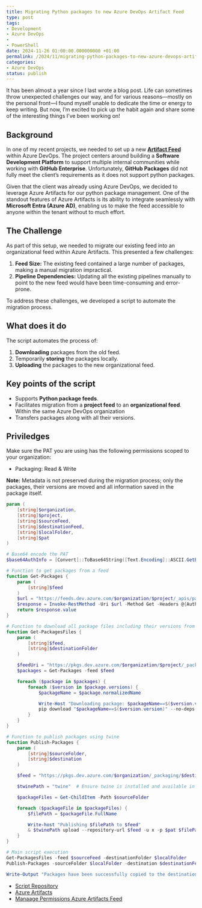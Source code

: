 ```yaml
---
title: Migrating Python packages to new Azure DevOps Artifact Feed
type: post
tags:
- Development
- Azure DevOps
- 
- PowerShell
date: 2024-11-26 01:00:00.000000000 +01:00
permalink: /2024/11/migrating-python-packages-to-new-azure-devops-artifact-feed
categories:
- Azure DevOps
status: publish
---
```


It has been almost a year since I last wrote a blog post. Life can sometimes throw unexpected challenges our way, and for various reasons—mostly on the personal front—I found myself unable to dedicate the time or energy to keep writing. But now, I’m excited to pick up the habit again and share some of the interesting things I’ve been working on!  

## Background  

In one of my recent projects, we needed to set up a new [**Artifact Feed**](https://learn.microsoft.com/en-us/azure/devops/artifacts/concepts/feeds?view=azure-devops&WT.mc_id=AZ-MVP-5004255) within Azure DevOps. The project centers around building a **Software Development Platform** to support multiple internal communities while working with **GitHub Enterprise**. Unfortunately, **GitHub Packages** did not fully meet the client’s requirements as it does not support python packages.  

Given that the client was already using Azure DevOps, we decided to leverage Azure Artifacts for our python package management. One of the standout features of Azure Artifacts is its ability to integrate seamlessly with **Microsoft Entra (Azure AD)**, enabling us to make the feed accessible to anyone within the tenant without to much effort.

## The Challenge  

As part of this setup, we needed to migrate our existing feed into an organizational feed within Azure Artifacts. This presented a few challenges:  
1. **Feed Size:** The existing feed contained a large number of packages, making a manual migration impractical.  
2. **Pipeline Dependencies:** Updating all the existing pipelines manually to point to the new feed would have been time-consuming and error-prone.  

To address these challenges, we developed a script to automate the migration process.  

## What does it do 

The script automates the process of:  
1. **Downloading** packages from the old feed.  
2. Temporarily **storing** the packages locally.  
3. **Uploading** the packages to the new organizational feed.  

## Key points of the script  

- Supports **Python package feeds**.  
- Facilitates migration from a **project feed** to an **organizational feed**. Within the same Azure DevOps organization 
- Transfers packages along with all their versions.  

## Priviledges

Make sure the PAT you are using has the following permissions scoped to your organization: 
- Packaging: Read & Write

**Note:** Metadata is not preserved during the migration process; only the packages, their versions are moved and all information saved in the package itself. 

```powershell
param (
    [string]$organization,
    [string]$project,
    [string]$sourceFeed,
    [string]$destinationFeed,
    [string]$localFolder,
    [string]$pat
)

# Base64 encode the PAT
$base64AuthInfo = [Convert]::ToBase64String([Text.Encoding]::ASCII.GetBytes(":$($pat)"))

# Function to get packages from a feed
function Get-Packages {
    param (
        [string]$feed
    )
    $url = "https://feeds.dev.azure.com/$organization/$project/_apis/packaging/feeds/$feed/packages?api-version=6.0-preview.1&includeAllVersions=true"
    $response = Invoke-RestMethod -Uri $url -Method Get -Headers @{Authorization=("Basic {0}" -f $base64AuthInfo)}
    return $response.value
}

# Function to download all package files including their versions from a feed
function Get-PackagesFiles {
    param (
        [string]$feed,
        [string]$destinationFolder
    )

    $feedUri = "https://pkgs.dev.azure.com/$organization/$project/_packaging/$feed/pypi/simple/"
    $packages = Get-Packages -feed $feed

    foreach ($package in $packages) {
        foreach ($version in $package.versions) {
            $packageName = $package.normalizedName

            Write-Host "Downloading package: $packageName==$($version.version)" -ForegroundColor Green
            pip download "$packageName==$($version.version)" --no-deps --dest $destinationFolder --ignore-requires-python --index-url $feedUri
        }
    }
}

# Function to publish packages using twine
function Publish-Packages {
    param (
        [string]$sourceFolder,
        [string]$destination
    )

    $feed = "https://pkgs.dev.azure.com/$organization/_packaging/$destination/pypi/upload/"

    $twinePath = "twine"  # Ensure twine is installed and available in the PATH

    $packageFiles = Get-ChildItem -Path $sourceFolder

    foreach ($packageFile in $packageFiles) {
        $filePath = $packageFile.FullName

        Write-host "Publishing $filePath to $feed"
        & $twinePath upload --repository-url $feed -u x -p $pat $filePath 
    }
}

# Main script execution
Get-PackagesFiles -feed $sourceFeed -destinationFolder $localFolder
Publish-Packages -sourceFolder $localFolder -destination $destinationFeed

Write-Output "Packages have been successfully copied to the destination feed."
```

- [Script Repository](https://github.com/maikvandergaag/msft-scripts)
- [Azure Artifacts](https://learn.microsoft.com/en-us/azure/devops/artifacts/concepts/feeds?view=azure-devops&WT.mc_id=AZ-MVP-5004255)
- [Manaage Permissions Azure Artifacts Feed](https://learn.microsoft.com/en-us/azure/devops/artifacts/feeds/feed-permissions?view=azure-devops&WT.mc_id=AZ-MVP-5004255)